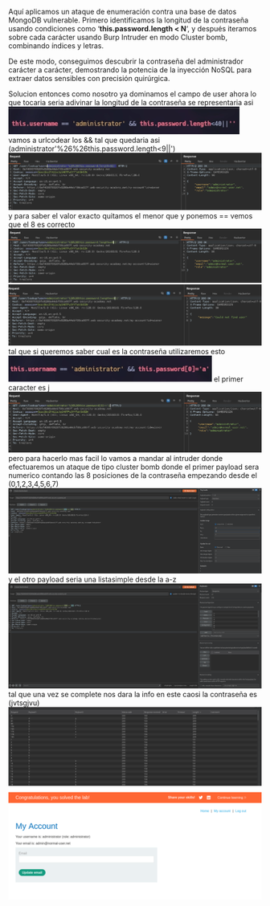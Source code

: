 Aquí aplicamos un ataque de enumeración contra una base de datos MongoDB vulnerable. Primero identificamos la longitud de la contraseña usando condiciones como ‘**this.password.length < N**‘, y después iteramos sobre cada carácter usando Burp Intruder en modo Cluster bomb, combinando índices y letras.

De este modo, conseguimos descubrir la contraseña del administrador carácter a carácter, demostrando la potencia de la inyección NoSQL para extraer datos sensibles con precisión quirúrgica.

Solucion
entonces como nosotro ya dominamos el campo de user ahora lo que tocaria seria adivinar la longitud de la contraseña
se representaria asi
![Pasted_image_20250902010245.png](Imagenes/Pasted_image_20250902010245.png)
vamos a urlcodear los &&
tal que quedaria asi (administrator'%26%26this.password.length<9||')
![Pasted_image_20250902010521.png](Imagenes/Pasted_image_20250902010521.png)
y para saber el valor exacto quitamos el menor que y ponemos ==
vemos que el 8 es correcto
![Pasted_image_20250902010620.png](Imagenes/Pasted_image_20250902010620.png)
![Pasted_image_20250902010635.png](Imagenes/Pasted_image_20250902010635.png)tal que si queremos saber cual es la contraseña utilizaremos esto
![Pasted_image_20250902010833.png](Imagenes/Pasted_image_20250902010833.png)
el primer caracter es j![Pasted_image_20250902010936.png](Imagenes/Pasted_image_20250902010936.png)
pero para hacerlo mas facil lo vamos a mandar al intruder donde efectuaremos un ataque de tipo cluster bomb donde el primer payload sera numerico contando las 8 posiciones de la contraseña empezando desde el (0,1,2,3,4,5,6,7)
![Pasted_image_20250902011213.png](Imagenes/Pasted_image_20250902011213.png)
y el otro payload seria una listasimple desde la a-z
![Pasted_image_20250902011649.png](Imagenes/Pasted_image_20250902011649.png)
tal que una vez se complete nos dara la info en este caosi la contraseña es (jvtsgjvu)
![Pasted_image_20250902012649.png](Imagenes/Pasted_image_20250902012649.png)
![Pasted_image_20250902012801.png](Imagenes/Pasted_image_20250902012801.png)
